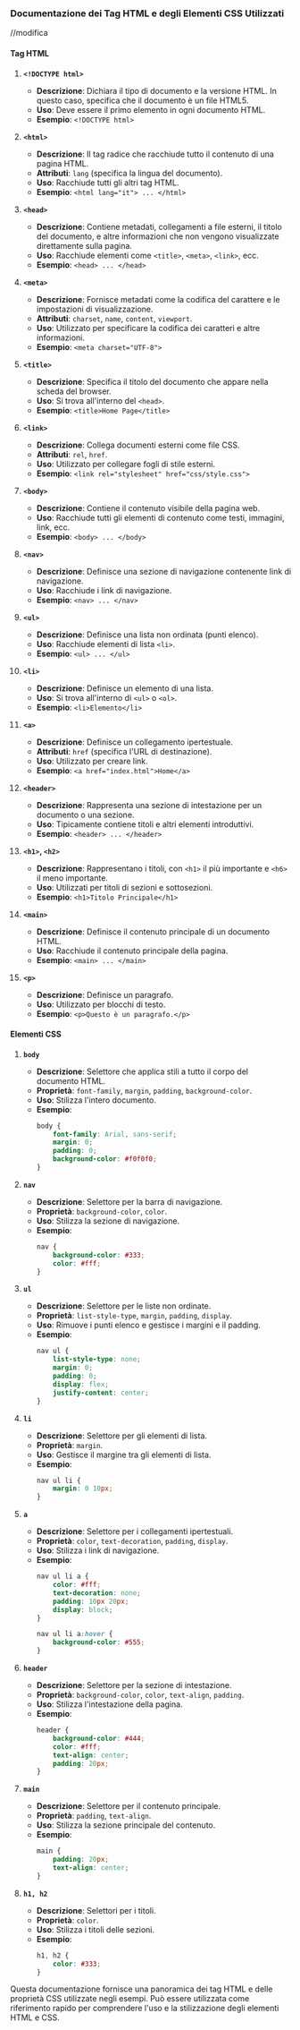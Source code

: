 ### Documentazione dei Tag HTML e degli Elementi CSS Utilizzati
//modifica 
#### Tag HTML

1. **`<!DOCTYPE html>`**
   - **Descrizione**: Dichiara il tipo di documento e la versione HTML. In questo caso, specifica che il documento è un file HTML5.
   - **Uso**: Deve essere il primo elemento in ogni documento HTML.
   - **Esempio**: `<!DOCTYPE html>`

2. **`<html>`**
   - **Descrizione**: Il tag radice che racchiude tutto il contenuto di una pagina HTML.
   - **Attributi**: `lang` (specifica la lingua del documento).
   - **Uso**: Racchiude tutti gli altri tag HTML.
   - **Esempio**: `<html lang="it"> ... </html>`

3. **`<head>`**
   - **Descrizione**: Contiene metadati, collegamenti a file esterni, il titolo del documento, e altre informazioni che non vengono visualizzate direttamente sulla pagina.
   - **Uso**: Racchiude elementi come `<title>`, `<meta>`, `<link>`, ecc.
   - **Esempio**: `<head> ... </head>`

4. **`<meta>`**
   - **Descrizione**: Fornisce metadati come la codifica del carattere e le impostazioni di visualizzazione.
   - **Attributi**: `charset`, `name`, `content`, `viewport`.
   - **Uso**: Utilizzato per specificare la codifica dei caratteri e altre informazioni.
   - **Esempio**: `<meta charset="UTF-8">`

5. **`<title>`**
   - **Descrizione**: Specifica il titolo del documento che appare nella scheda del browser.
   - **Uso**: Si trova all'interno del `<head>`.
   - **Esempio**: `<title>Home Page</title>`

6. **`<link>`**
   - **Descrizione**: Collega documenti esterni come file CSS.
   - **Attributi**: `rel`, `href`.
   - **Uso**: Utilizzato per collegare fogli di stile esterni.
   - **Esempio**: `<link rel="stylesheet" href="css/style.css">`

7. **`<body>`**
   - **Descrizione**: Contiene il contenuto visibile della pagina web.
   - **Uso**: Racchiude tutti gli elementi di contenuto come testi, immagini, link, ecc.
   - **Esempio**: `<body> ... </body>`

8. **`<nav>`**
   - **Descrizione**: Definisce una sezione di navigazione contenente link di navigazione.
   - **Uso**: Racchiude i link di navigazione.
   - **Esempio**: `<nav> ... </nav>`

9. **`<ul>`**
   - **Descrizione**: Definisce una lista non ordinata (punti elenco).
   - **Uso**: Racchiude elementi di lista `<li>`.
   - **Esempio**: `<ul> ... </ul>`

10. **`<li>`**
    - **Descrizione**: Definisce un elemento di una lista.
    - **Uso**: Si trova all'interno di `<ul>` o `<ol>`.
    - **Esempio**: `<li>Elemento</li>`

11. **`<a>`**
    - **Descrizione**: Definisce un collegamento ipertestuale.
    - **Attributi**: `href` (specifica l'URL di destinazione).
    - **Uso**: Utilizzato per creare link.
    - **Esempio**: `<a href="index.html">Home</a>`

12. **`<header>`**
    - **Descrizione**: Rappresenta una sezione di intestazione per un documento o una sezione.
    - **Uso**: Tipicamente contiene titoli e altri elementi introduttivi.
    - **Esempio**: `<header> ... </header>`

13. **`<h1>`, `<h2>`**
    - **Descrizione**: Rappresentano i titoli, con `<h1>` il più importante e `<h6>` il meno importante.
    - **Uso**: Utilizzati per titoli di sezioni e sottosezioni.
    - **Esempio**: `<h1>Titolo Principale</h1>`

14. **`<main>`**
    - **Descrizione**: Definisce il contenuto principale di un documento HTML.
    - **Uso**: Racchiude il contenuto principale della pagina.
    - **Esempio**: `<main> ... </main>`

15. **`<p>`**
    - **Descrizione**: Definisce un paragrafo.
    - **Uso**: Utilizzato per blocchi di testo.
    - **Esempio**: `<p>Questo è un paragrafo.</p>`

#### Elementi CSS

1. **`body`**
   - **Descrizione**: Selettore che applica stili a tutto il corpo del documento HTML.
   - **Proprietà**: `font-family`, `margin`, `padding`, `background-color`.
   - **Uso**: Stilizza l'intero documento.
   - **Esempio**:
     ```css
     body {
         font-family: Arial, sans-serif;
         margin: 0;
         padding: 0;
         background-color: #f0f0f0;
     }
     ```

2. **`nav`**
   - **Descrizione**: Selettore per la barra di navigazione.
   - **Proprietà**: `background-color`, `color`.
   - **Uso**: Stilizza la sezione di navigazione.
   - **Esempio**:
     ```css
     nav {
         background-color: #333;
         color: #fff;
     }
     ```

3. **`ul`**
   - **Descrizione**: Selettore per le liste non ordinate.
   - **Proprietà**: `list-style-type`, `margin`, `padding`, `display`.
   - **Uso**: Rimuove i punti elenco e gestisce i margini e il padding.
   - **Esempio**:
     ```css
     nav ul {
         list-style-type: none;
         margin: 0;
         padding: 0;
         display: flex;
         justify-content: center;
     }
     ```

4. **`li`**
   - **Descrizione**: Selettore per gli elementi di lista.
   - **Proprietà**: `margin`.
   - **Uso**: Gestisce il margine tra gli elementi di lista.
   - **Esempio**:
     ```css
     nav ul li {
         margin: 0 10px;
     }
     ```

5. **`a`**
   - **Descrizione**: Selettore per i collegamenti ipertestuali.
   - **Proprietà**: `color`, `text-decoration`, `padding`, `display`.
   - **Uso**: Stilizza i link di navigazione.
   - **Esempio**:
     ```css
     nav ul li a {
         color: #fff;
         text-decoration: none;
         padding: 10px 20px;
         display: block;
     }

     nav ul li a:hover {
         background-color: #555;
     }
     ```

6. **`header`**
   - **Descrizione**: Selettore per la sezione di intestazione.
   - **Proprietà**: `background-color`, `color`, `text-align`, `padding`.
   - **Uso**: Stilizza l'intestazione della pagina.
   - **Esempio**:
     ```css
     header {
         background-color: #444;
         color: #fff;
         text-align: center;
         padding: 20px;
     }
     ```

7. **`main`**
   - **Descrizione**: Selettore per il contenuto principale.
   - **Proprietà**: `padding`, `text-align`.
   - **Uso**: Stilizza la sezione principale del contenuto.
   - **Esempio**:
     ```css
     main {
         padding: 20px;
         text-align: center;
     }
     ```

8. **`h1, h2`**
   - **Descrizione**: Selettori per i titoli.
   - **Proprietà**: `color`.
   - **Uso**: Stilizza i titoli delle sezioni.
   - **Esempio**:
     ```css
     h1, h2 {
         color: #333;
     }
     ```

Questa documentazione fornisce una panoramica dei tag HTML e delle proprietà CSS utilizzate negli esempi. Può essere utilizzata come riferimento rapido per comprendere l'uso e la stilizzazione degli elementi HTML e CSS.